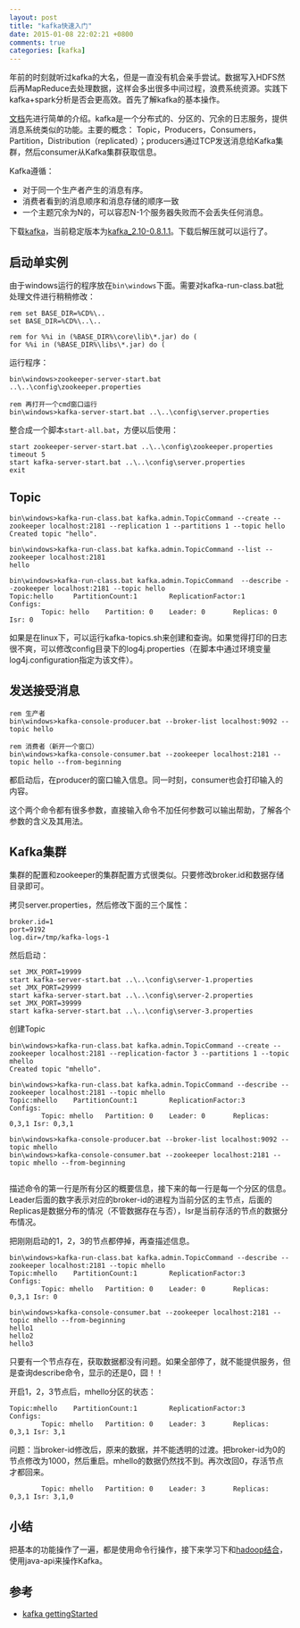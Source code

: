 ```yaml
---
layout: post
title: "kafka快速入门"
date: 2015-01-08 22:02:21 +0800
comments: true
categories: [kafka]
---
```


年前的时刻就听过kafka的大名，但是一直没有机会亲手尝试。数据写入HDFS然后再MapReduce去处理数据，这样会多出很多中间过程，浪费系统资源。实践下kafka+spark分析是否会更高效。首先了解kafka的基本操作。

[文档](http://kafka.apache.org/documentation.html)先进行简单的介绍。kafka是一个分布式的、分区的、冗余的日志服务，提供消息系统类似的功能。主要的概念： Topic，Producers，Consumers，Partition，Distribution（replicated）；producers通过TCP发送消息给Kafka集群，然后consumer从Kafka集群获取信息。

Kafka遵循：

* 对于同一个生产者产生的消息有序。
* 消费者看到的消息顺序和消息存储的顺序一致
* 一个主题冗余为N的，可以容忍N-1个服务器失败而不会丢失任何消息。

下载[kafka](http://kafka.apache.org/downloads.html)，当前稳定版本为[kafka_2.10-0.8.1.1](https://archive.apache.org/dist/kafka/0.8.1.1/RELEASE_NOTES.html)。下载后解压就可以运行了。

## 启动单实例

由于windows运行的程序放在`bin\windows`下面。需要对kafka-run-class.bat批处理文件进行稍稍修改：

```
rem set BASE_DIR=%CD%\..
set BASE_DIR=%CD%\..\..

rem for %%i in (%BASE_DIR%\core\lib\*.jar) do (
for %%i in (%BASE_DIR%\libs\*.jar) do (
```

运行程序：

```
bin\windows>zookeeper-server-start.bat ..\..\config\zookeeper.properties

rem 再打开一个cmd窗口运行
bin\windows>kafka-server-start.bat ..\..\config\server.properties

```

整合成一个脚本`start-all.bat`，方便以后使用：

```
start zookeeper-server-start.bat ..\..\config\zookeeper.properties
timeout 5
start kafka-server-start.bat ..\..\config\server.properties
exit
```

## Topic

```
bin\windows>kafka-run-class.bat kafka.admin.TopicCommand --create --zookeeper localhost:2181 --replication 1 --partitions 1 --topic hello
Created topic "hello".

bin\windows>kafka-run-class.bat kafka.admin.TopicCommand --list --zookeeper localhost:2181
hello

bin\windows>kafka-run-class.bat kafka.admin.TopicCommand  --describe --zookeeper localhost:2181 --topic hello
Topic:hello     PartitionCount:1        ReplicationFactor:1     Configs:
        Topic: hello    Partition: 0    Leader: 0       Replicas: 0     Isr: 0
```

如果是在linux下，可以运行kafka-topics.sh来创建和查询。如果觉得打印的日志很不爽，可以修改config目录下的log4j.properties（在脚本中通过环境变量log4j.configuration指定为该文件）。

## 发送接受消息

```
rem 生产者
bin\windows>kafka-console-producer.bat --broker-list localhost:9092 --topic hello

rem 消费者（新开一个窗口）
bin\windows>kafka-console-consumer.bat --zookeeper localhost:2181 --topic hello --from-beginning
```

都启动后，在producer的窗口输入信息。同一时刻，consumer也会打印输入的内容。

这个两个命令都有很多参数，直接输入命令不加任何参数可以输出帮助，了解各个参数的含义及其用法。

## Kafka集群

集群的配置和zookeeper的集群配置方式很类似。只要修改broker.id和数据存储目录即可。

拷贝server.properties，然后修改下面的三个属性：

```
broker.id=1
port=9192
log.dir=/tmp/kafka-logs-1
```

然后启动：

```
set JMX_PORT=19999
start kafka-server-start.bat ..\..\config\server-1.properties
set JMX_PORT=29999
start kafka-server-start.bat ..\..\config\server-2.properties
set JMX_PORT=39999
start kafka-server-start.bat ..\..\config\server-3.properties
```

创建Topic

```
bin\windows>kafka-run-class.bat kafka.admin.TopicCommand --create --zookeeper localhost:2181 --replication-factor 3 --partitions 1 --topic mhello
Created topic "mhello".

bin\windows>kafka-run-class.bat kafka.admin.TopicCommand --describe --zookeeper localhost:2181 --topic mhello
Topic:mhello    PartitionCount:1        ReplicationFactor:3     Configs:
        Topic: mhello   Partition: 0    Leader: 0       Replicas: 0,3,1 Isr: 0,3,1

bin\windows>kafka-console-producer.bat --broker-list localhost:9092 --topic mhello
bin\windows>kafka-console-consumer.bat --zookeeper localhost:2181 --topic mhello --from-beginning
		
```

描述命令的第一行是所有分区的概要信息，接下来的每一行是每一个分区的信息。Leader后面的数字表示对应的broker-id的进程为当前分区的主节点，后面的Replicas是数据分布的情况（不管数据存在与否），Isr是当前存活的节点的数据分布情况。

把刚刚启动的1，2，3的节点都停掉，再查描述信息。

```
bin\windows>kafka-run-class.bat kafka.admin.TopicCommand --describe --zookeeper localhost:2181 --topic mhello
Topic:mhello    PartitionCount:1        ReplicationFactor:3     Configs:
        Topic: mhello   Partition: 0    Leader: 0       Replicas: 0,3,1 Isr: 0

bin\windows>kafka-console-consumer.bat --zookeeper localhost:2181 --topic mhello --from-beginning
hello1
hello2
hello3		
```

只要有一个节点存在，获取数据都没有问题。如果全部停了，就不能提供服务，但是查询describe命令，显示的还是0，囧！！

开启1，2，3节点后，mhello分区的状态：

```
Topic:mhello    PartitionCount:1        ReplicationFactor:3     Configs:
        Topic: mhello   Partition: 0    Leader: 3       Replicas: 0,3,1 Isr: 3,1
```

问题：当broker-id修改后，原来的数据，并不能透明的过渡。把broker-id为0的节点修改为1000，然后重启。mhello的数据仍然找不到。再次改回0，存活节点才都回来。

```
        Topic: mhello   Partition: 0    Leader: 3       Replicas: 0,3,1 Isr: 3,1,0
```

## 小结

把基本的功能操作了一遍，都是使用命令行操作，接下来学习下和[hadoop结合](https://github.com/linkedin/camus/)，使用java-api来操作Kafka。

## 参考

* [kafka gettingStarted](http://kafka.apache.org/documentation.html#gettingStarted)
